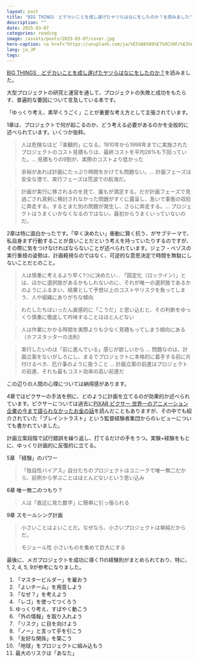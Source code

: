 ```yaml
---
layout: post
title: "BIG THINGS　どデカいことを成し遂げたヤツらはなにをしたのか？を読みました"
description: ""
date: 2025-03-07
categories: reading
image: /assets/posts/2025-03-07/cover.jpg
hero-caption: <a href="https://unsplash.com/ja/%E5%86%99%E7%9C%9F/%E3%82%AB%E3%83%95%E3%83%A9%E3%83%BC%E7%8E%8B%E3%81%AE%E3%83%94%E3%83%A9%E3%83%9F%E3%83%83%E3%83%89-HcgK4WoBwzg?utm_content=creditCopyText&utm_medium=referral&utm_source=unsplash">Unsplash</a>の<a href="https://unsplash.com/ja/@jeremybishop?utm_content=creditCopyText&utm_medium=referral&utm_source=unsplash">Jeremy Bishop</a>が撮影した写真
lang: ja_JP
tags:
---
```


[BIG THINGS　どデカいことを成し遂げたヤツらはなにをしたのか？](https://amzn.asia/d/hB7yA1u)を読みました。

大型プロジェクトの研究と運営を通して、プロジェクトの失敗と成功をもたらす、普遍的な要因について言及している本です。

「ゆっくり考え、素早くうごく」ことが重要な考え方として主張されています。

1章は、プロジェクトで何が起こるのか、どう考える必要があるのかを全般的に述べられています。いくつか抜粋。

> 人は危険なほど「楽観的」になる。1910年から1998年までに実施されたプロジェクトのコスト見積もりは、最終コストを平均28%も下回っていた。... 見積もりの9割が、実際のコストより低かった

> 余裕があれば計画にたっぷり時間をかけても問題ない。... 計画フェーズは安全な港で、実行フェーズは荒波での航海だ。

> 計画が実行に移されるのを見て、誰もが満足する。だが計画フェーズで見過ごされ真剣に検討されなかった問題がすぐに露呈し、急いで事態の収拾に奔走する。するとまた別の問題が発生し、さらに奔走する。... プロジェクトはうまくいかなくなるのではない。最初からうまくいっていないのだ。

2章は特に面白かったです。「早く決めたい」衝動に賢く抗う、がサブテーマで、私自身まず行動することが良いことだという考えを持っていたりするのですが、その際に気をつけなければならないことが述べられています。ジェフ・ベゾスの実行重視の姿勢は、計画軽視なのではなく、可逆的な意思決定で時間を無駄にしないことだとのこと。

> 人は慎重に考えるより早く1つに決めたい... 「固定化（ロックイン）」とは、ほかに選択肢があるかもしれないのに、それが唯一の選択肢であるかのようにふるまい、結果として予想以上のコストやリスクを負ってしまう、人や組織にありがちな傾向

> わたしたちはいったん直感的に「こうだ」と思い込むと、その判断をゆっくり慎重に徹底して吟味することはほとんどない

> 人は作業にかかる時間を実際よりも少なく見積もってしまう傾向にある（ホフスタッターの法則）

> 実行したいのは「前に進んでいる」感じが欲しいから ... 問題なのは、計画立案をないがしろにし、まるでプロジェクトに本格的に着手する前に片付けるべき、厄介事のように扱うこと ... 計画立案の前進はプロジェクトの前進、それも最もコスト効率の高い前進だ

この辺りの人間の心理については納得感があります。

4章ではピクサーの手法を例に、どのように計画を立てるのが効果的か述べられています。ピクサーについては過去に[PIXAR ピクサー 世界一のアニメーション企業の今まで語られなかったお金の話](/reading/2020/06/28/to-pixar-and-beyond.html)を読んだこともありますが、その中でも紹介されていた「ブレイントラスト」という監督経験者集団からのレビューについても書かれていました。

計画立案段階で試行錯誤を繰り返し、打てるだけの手をうつ。実験+経験をもとに、ゆっくり計画的に反復的に立てる。

5章 「経験」のパワー

> 「独自性バイアス」自分たちのプロジェクトはユニークで唯一無二だから、前例から学ぶことはほとんどないという思い込み

6章 唯一無二のつもり？

> 人は「直近に見た数字」に簡単に引っ張られる

9章 スモールシング計画

> 小さいことはよいことだ。なぜなら、小さいプロジェクトは単純だからだ。

> モジュール性 小さいものを集めて巨大にする

最後に、メガプロジェクトを成功に導く11の経験則がまとめられており、特に、1, 2, 4, 5, 9が参考になりました。

1. 「マスタービルダー」を雇おう
2. 「よいチーム」を用意しよう
3. 「なぜ？」を考えよう
4. 「レゴ」を使ってつくろう
5. ゆっくり考え、すばやく動こう
6. 「外の情報」を取り入れよう
7. 「リスク」に目を向けよう
8. 「ノー」と言って手を引こう
9. 「友好な関係」を築こう
10. 「地球」をプロジェクトに組み込もう
11. 最大のリスクは「あなた」